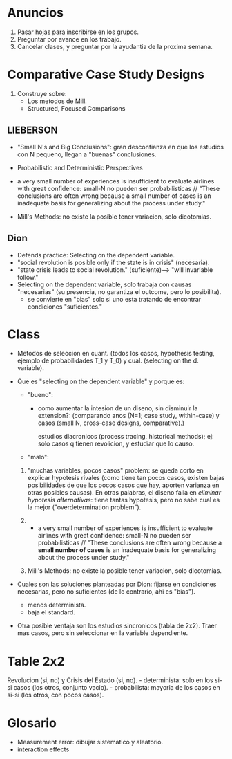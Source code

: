 # Anuncios
1. Pasar hojas para inscribirse en los grupos.
2. Preguntar por avance en los trabajo.
3. Cancelar clases, y preguntar por la ayudantia de la proxima semana.

# Comparative Case Study Designs

1. Construye sobre:
    - Los metodos de Mill.
    - Structured, Focused Comparisons


## LIEBERSON

* "Small N's and Big Conclusions": gran desconfianza en que los estudios con N pequeno, llegan a "buenas" conclusiones.

* Probabilistic and Deterministic Perspectives

* a very small number of experiences is insufficient to evaluate airlines with great confidence: small-N no pueden ser probabilisticas // "These conclusions are often wrong because a small number of cases is an inadequate basis for generalizing about the process under study."

- Mill's Methods: no existe la posible tener variacion, solo dicotomias.

## Dion

- Defends practice: Selecting on the dependent variable.
- "social revolution is posible only if the state is in crisis" (necesaria).
- "state crisis leads to social revolution." (suficiente)--> "will invariable follow."
- Selecting on the dependent variable, solo trabaja con causas "necesarias" (su presencia, no garantiza el outcome, pero lo posibilita).
    - se convierte en "bias" solo si uno esta tratando de encontrar condiciones "suficientes."





# Class

- Metodos de seleccion en cuant. (todos los casos, hypothesis testing, ejemplo de probabilidades T_1 y T_0) y cual. (selecting on the d. variable).

- Que es "selecting on the dependent variable" y porque es:
    - "bueno": 

        - como aumentar la intesion de un diseno, sin disminuir la extension?: 
            (comparando anos (N=1; case study, within-case) y casos (small N, cross-case designs, comparative).)
            
            estudios diacronicos (process tracing, historical methods); ej: solo casos q tienen revolicion, y estudiar que lo causo.
    
    - "malo": 
    
    1. "muchas variables, pocos casos" problem: se queda corto en explicar hypotesis rivales (como tiene tan pocos casos, existen bajas posibilidades de que los pocos casos que hay, aporten varianza en otras posibles causas). En otras palabras, el diseno falla en *eliminar hypotesis alternativas*: tiene tantas hypotesis, pero no sabe cual es la mejor ("overdetermination problem").

    2. * a very small number of experiences is insufficient to evaluate airlines with great confidence: small-N no pueden ser probabilisticas // "These conclusions are often wrong because a **small number of cases** is an inadequate basis for generalizing about the process under study." 
    
    3. Mill's Methods: no existe la posible tener variacion, solo dicotomias.



-  Cuales son las soluciones planteadas por Dion: fijarse en condiciones necesarias, pero no suficientes (de lo contrario, ahi es "bias"). 
    - menos determinista.
    - baja el standard.

- Otra posible ventaja son los estudios sincronicos (tabla de 2x2). Traer mas casos, pero sin seleccionar en la variable dependiente.


# Table 2x2

Revolucion (si, no) y Crisis del Estado (si, no). 
    - determinista: solo en los si-si casos (los otros, conjunto vacio).
    - probabilista: mayoria de los casos en si-si (los otros, con pocos casos).

# Glosario

* Measurement error: dibujar sistematico y aleatorio. 
* interaction effects
